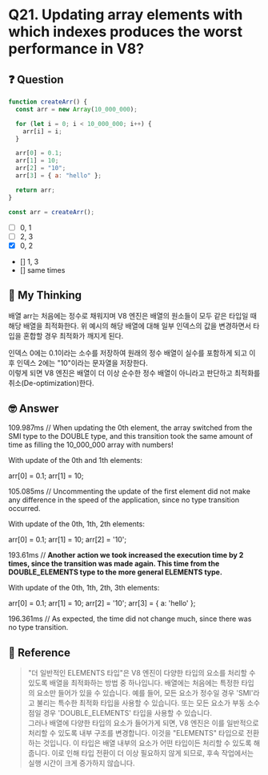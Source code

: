 # Q21. Updating array elements with which indexes produces the worst performance in V8?

## ❓ Question

```js
function createArr() {
  const arr = new Array(10_000_000);

  for (let i = 0; i < 10_000_000; i++) {
    arr[i] = i;
  }

  arr[0] = 0.1;
  arr[1] = 10;
  arr[2] = "10";
  arr[3] = { a: "hello" };

  return arr;
}

const arr = createArr();
```

- [ ] 0, 1
- [ ] 2, 3
- [x] 0, 2
- [] 1, 3
- [] same times

## 🤔 My Thinking

배열 arr는 처음에는 정수로 채워지며 V8 엔진은 배열의 원소들이 모두 같은 타입일 때 해당 배열을 최적화한다.
위 예시의 해당 배열에 대해 일부 인덱스의 값을 변경하면서 타입을 혼합할 경우 최적화가 깨지게 된다. <br>

인덱스 0에는 0.1이라는 소수를 저장하여 원래의 정수 배열이 실수를 포함하게 되고 이후 인덱스 2에는 "10"이라는 문자열을 저장한다. <br />
이렇게 되면 V8 엔진은 배열이 더 이상 순수한 정수 배열이 아니라고 판단하고 최적화를 취소(De-optimization)한다.

## 🤓 Answer

109.987ms // When updating the 0th element, the array switched from the SMI type to the DOUBLE type, and this transition took the same amount of time as filling the 10_000_000 array with numbers!

With update of the 0th and 1th elements:

arr[0] = 0.1;
arr[1] = 10;

105.085ms // Uncommenting the update of the first element did not make any difference in the speed of the application, since no type transition occurred.

With update of the 0th, 1th, 2th elements:

arr[0] = 0.1;
arr[1] = 10;
arr[2] = '10';

193.61ms // **Another action we took increased the execution time by 2 times, since the transition was made again. This time from the DOUBLE_ELEMENTS type to the more general ELEMENTS type.**

With update of the 0th, 1th, 2th, 3th elements:

arr[0] = 0.1;
arr[1] = 10;
arr[2] = '10';
arr[3] = { a: 'hello' };

196.361ms // As expected, the time did not change much, since there was no type transition.

## 📄 Reference

> "더 일반적인 ELEMENTS 타입"은 V8 엔진이 다양한 타입의 요소를 처리할 수 있도록 배열을 최적화하는 방법 중 하나입니다. 배열에는 처음에는 특정한 타입의 요소만 들어가 있을 수 있습니다. 예를 들어, 모든 요소가 정수일 경우 'SMI'라고 불리는 특수한 최적화 타입을 사용할 수 있습니다. 또는 모든 요소가 부동 소수점일 경우 'DOUBLE_ELEMENTS' 타입을 사용할 수 있습니다. <br />
> 그러나 배열에 다양한 타입의 요소가 들어가게 되면, V8 엔진은 이를 일반적으로 처리할 수 있도록 내부 구조를 변경합니다. 이것을 "ELEMENTS" 타입으로 전환하는 것입니다. 이 타입은 배열 내부의 요소가 어떤 타입이든 처리할 수 있도록 해줍니다. 이로 인해 타입 전환이 더 이상 필요하지 않게 되므로, 후속 작업에서는 실행 시간이 크게 증가하지 않습니다.
